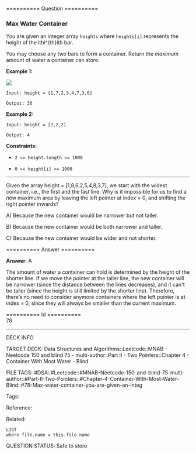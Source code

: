 ========== Question ==========  

### Max Water Container

You are given an integer array `heights` where `heights[i]` represents the height of the ithi^{th}ith bar.

You may choose any two bars to form a container. Return the _maximum_ amount of water a container can store.

**Example 1:**

![](https://imagedelivery.net/CLfkmk9Wzy8_9HRyug4EVA/77f004c6-e773-4e63-7b99-a2309303c700/public)

```
Input: height = [1,7,2,5,4,7,3,6]

Output: 36
```

**Example 2:**

```
Input: height = [2,2,2]

Output: 4
```

**Constraints:**

-   `2 <= height.length <= 1000`

-   `0 <= height[i] <= 1000`

---

Given the array height = \[1,8,6,2,5,4,8,3,7\], we start with the widest container, i.e., the first and the last line. Why is it impossible for us to find a new maximum area by leaving the left pointer at index = 0, and shifting the right pointer inwards?

A) Because the new container would be narrower but not taller.

B) Because the new container would be both narrower and taller.

C) Because the new container would be wider and not shorter.  

========== Answer ==========  

**Answer**: A

The amount of water a container can hold is determined by the height of the shorter line. If we move the pointer at the taller line, the new container will be narrower (since the distance between the lines decreases), and it can't be taller (since the height is still limited by the shorter line). Therefore, there’s no need to consider anymore containers where the left pointer is at index = 0, since they will always be smaller than the current maximum.

========== Id ==========  
78

---

DECK INFO

TARGET DECK: Data Structures and Algorithms::Leetcode::MNAB - Neetcode 150 and blind 75 - multi-author::Part II - Two Pointers::Chapter 4 - Container With Most Water - Blind

FILE TAGS: #DSA::#Leetcode::#MNAB-Neetcode-150-and-blind-75-multi-author::#Part-II-Two-Pointers::#Chapter-4-Container-With-Most-Water-Blind::#78-Max-water-container-you-are-given-an-integ

Tags:

Reference:

Related:

```dataview
LIST
where file.name = this.file.name
```

QUESTION STATUS: Safe to store
